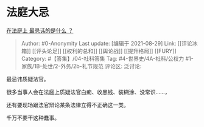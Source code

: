 # 法庭大忌
[在法庭上 最忌讳的是什么 ？](https://www.zhihu.com/question/482886667/answer/2091137682)

> Author: #0-Anonymity
> Last update: [编辑于 2021-08-29]
> Link: [[评论冰箱]] [[评头论足]] [[权利的总和]] [[舆论战]] [[提升格局]] [[FURY]]
> Category: #【答集】/04-社科答集
> Tag: #4-世界史/4A-社科/公权力 #1-家族/1B-处世/2-外务/2b-礼节规范
> 评论区:
> 泛讨论:

最忌讳质疑法官。

很多当事人会在法庭上质疑法官白痴、收黑钱、装糊涂、没常识……，

还有要现场跟法官辩论某条法律立得不正确这一类。

千万不要干这种蠢事。
